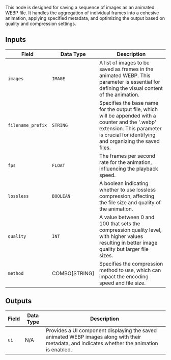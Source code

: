 
This node is designed for saving a sequence of images as an animated WEBP file. It handles the aggregation of individual frames into a cohesive animation, applying specified metadata, and optimizing the output based on quality and compression settings.

## Inputs

| Field             | Data Type | Description                                                                         |
|-------------------|-------------|-------------------------------------------------------------------------------------|
| `images`          | `IMAGE`     | A list of images to be saved as frames in the animated WEBP. This parameter is essential for defining the visual content of the animation. |
| `filename_prefix` | `STRING`    | Specifies the base name for the output file, which will be appended with a counter and the '.webp' extension. This parameter is crucial for identifying and organizing the saved files. |
| `fps`             | `FLOAT`     | The frames per second rate for the animation, influencing the playback speed. |
| `lossless`        | `BOOLEAN`   | A boolean indicating whether to use lossless compression, affecting the file size and quality of the animation. |
| `quality`         | `INT`       | A value between 0 and 100 that sets the compression quality level, with higher values resulting in better image quality but larger file sizes. |
| `method`          | COMBO[STRING] | Specifies the compression method to use, which can impact the encoding speed and file size. |

## Outputs

| Field | Data Type | Description                                                                       |
|-------|-------------|-----------------------------------------------------------------------------------|
| `ui`  | N/A         | Provides a UI component displaying the saved animated WEBP images along with their metadata, and indicates whether the animation is enabled. |
